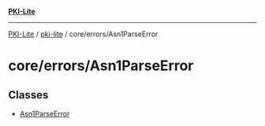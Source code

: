 [**PKI-Lite**](../../../../README.md)

---

[PKI-Lite](../../../../README.md) / [pki-lite](../../../README.md) / core/errors/Asn1ParseError

# core/errors/Asn1ParseError

## Classes

- [Asn1ParseError](classes/Asn1ParseError.md)
